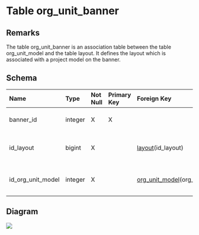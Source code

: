 # Table org\_unit\_banner #
## Remarks ##
The table org\_unit\_banner is an association table between the table org\_unit\_model and the table layout. It defines the layout which is associated with a project model on the banner.

## Schema ##
| **Name** | **Type** | **Not Null** | **Primary Key** | **Foreign Key** | **Remarks** |
|:---------|:---------|:-------------|:----------------|:----------------|:------------|
| banner\_id | integer  | X            | X               |                 | This is the primary key of the table. |
| id\_layout | bigint   | X            |                 | [layout](layout.md)(id\_layout) | This is a foreign key to the table layout. |
| id\_org\_unit\_model | integer  | X            |                 | [org\_unit\_model](org_unit_model.md)(org\_unit\_model\_id) | This is a foreign key to the table org\_unit\_model. |

## Diagram ##
<img src='http://www.sigmah.org/svg_load.php?file=http://sigma-h.googlecode.com/svn/wiki/diagrams/org_unit_banner.svg' />
